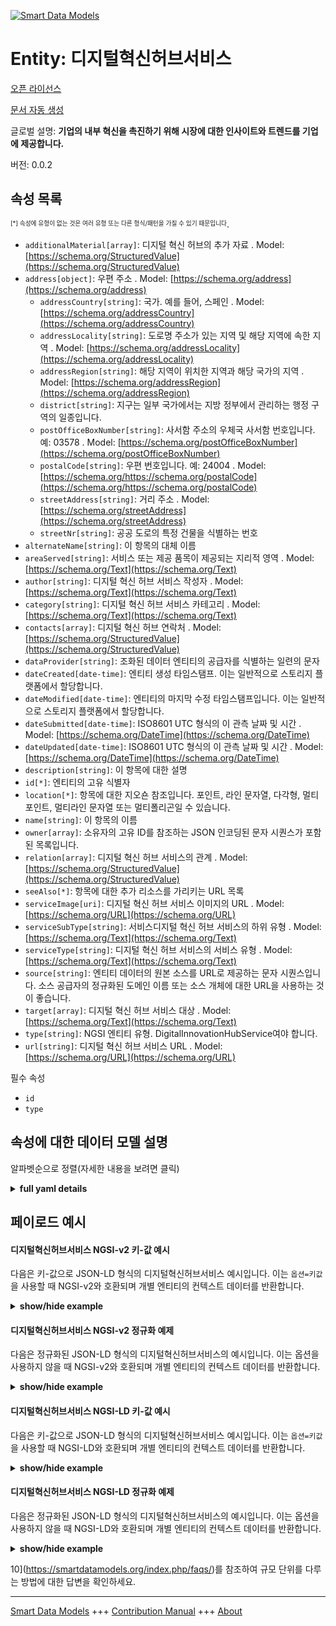 <!-- 10-Header -->    
[![Smart Data Models](https://smartdatamodels.org/wp-content/uploads/2022/01/SmartDataModels_logo.png "Logo")](https://smartdatamodels.org)    
Entity: 디지털혁신허브서비스    
==================<!-- /10-Header -->    
<!-- 15-License -->    
[오픈 라이선스](https://github.com/smart-data-models//dataModel.DigitalInnovationHub/blob/master/DigitalInnovationHubService/LICENSE.md)    
[문서 자동 생성](https://docs.google.com/presentation/d/e/2PACX-1vTs-Ng5dIAwkg91oTTUdt8ua7woBXhPnwavZ0FxgR8BsAI_Ek3C5q97Nd94HS8KhP-r_quD4H0fgyt3/pub?start=false&loop=false&delayms=3000#slide=id.gb715ace035_0_60)    
<!-- /15-License -->    
<!-- 20-Description -->    
글로벌 설명: **기업의 내부 혁신을 촉진하기 위해 시장에 대한 인사이트와 트렌드를 기업에 제공합니다.**    
버전: 0.0.2    
<!-- /20-Description -->    
<!-- 30-PropertiesList -->    
## 속성 목록    
<sup><sub>[*] 속성에 유형이 없는 것은 여러 유형 또는 다른 형식/패턴을 가질 수 있기 때문입니다</sub></sup>.    
- `additionalMaterial[array]`: 디지털 혁신 허브의 추가 자료  . Model: [https://schema.org/StructuredValue](https://schema.org/StructuredValue)- `address[object]`: 우편 주소  . Model: [https://schema.org/address](https://schema.org/address)	- `addressCountry[string]`: 국가. 예를 들어, 스페인  . Model: [https://schema.org/addressCountry](https://schema.org/addressCountry)    
	- `addressLocality[string]`: 도로명 주소가 있는 지역 및 해당 지역에 속한 지역  . Model: [https://schema.org/addressLocality](https://schema.org/addressLocality)    
	- `addressRegion[string]`: 해당 지역이 위치한 지역과 해당 국가의 지역  . Model: [https://schema.org/addressRegion](https://schema.org/addressRegion)    
	- `district[string]`: 지구는 일부 국가에서는 지방 정부에서 관리하는 행정 구역의 일종입니다.      
	- `postOfficeBoxNumber[string]`: 사서함 주소의 우체국 사서함 번호입니다. 예: 03578  . Model: [https://schema.org/postOfficeBoxNumber](https://schema.org/postOfficeBoxNumber)    
	- `postalCode[string]`: 우편 번호입니다. 예: 24004  . Model: [https://schema.org/https://schema.org/postalCode](https://schema.org/https://schema.org/postalCode)    
	- `streetAddress[string]`: 거리 주소  . Model: [https://schema.org/streetAddress](https://schema.org/streetAddress)    
	- `streetNr[string]`: 공공 도로의 특정 건물을 식별하는 번호      
- `alternateName[string]`: 이 항목의 대체 이름  - `areaServed[string]`: 서비스 또는 제공 품목이 제공되는 지리적 영역  . Model: [https://schema.org/Text](https://schema.org/Text)- `author[string]`: 디지털 혁신 허브 서비스 작성자  . Model: [https://schema.org/Text](https://schema.org/Text)- `category[string]`: 디지털 혁신 허브 서비스 카테고리  . Model: [https://schema.org/Text](https://schema.org/Text)- `contacts[array]`: 디지털 혁신 허브 연락처  . Model: [https://schema.org/StructuredValue](https://schema.org/StructuredValue)- `dataProvider[string]`: 조화된 데이터 엔티티의 공급자를 식별하는 일련의 문자  - `dateCreated[date-time]`: 엔티티 생성 타임스탬프. 이는 일반적으로 스토리지 플랫폼에서 할당합니다.  - `dateModified[date-time]`: 엔티티의 마지막 수정 타임스탬프입니다. 이는 일반적으로 스토리지 플랫폼에서 할당합니다.  - `dateSubmitted[date-time]`: ISO8601 UTC 형식의 이 관측 날짜 및 시간  . Model: [https://schema.org/DateTime](https://schema.org/DateTime)- `dateUpdated[date-time]`: ISO8601 UTC 형식의 이 관측 날짜 및 시간  . Model: [https://schema.org/DateTime](https://schema.org/DateTime)- `description[string]`: 이 항목에 대한 설명  - `id[*]`: 엔티티의 고유 식별자  - `location[*]`: 항목에 대한 지오숀 참조입니다. 포인트, 라인 문자열, 다각형, 멀티포인트, 멀티라인 문자열 또는 멀티폴리곤일 수 있습니다.  - `name[string]`: 이 항목의 이름  - `owner[array]`: 소유자의 고유 ID를 참조하는 JSON 인코딩된 문자 시퀀스가 포함된 목록입니다.  - `relation[array]`: 디지털 혁신 허브 서비스의 관계  . Model: [https://schema.org/StructuredValue](https://schema.org/StructuredValue)- `seeAlso[*]`: 항목에 대한 추가 리소스를 가리키는 URL 목록  - `serviceImage[uri]`: 디지털 혁신 허브 서비스 이미지의 URL  . Model: [https://schema.org/URL](https://schema.org/URL)- `serviceSubType[string]`: 서비스디지털 혁신 허브 서비스의 하위 유형  . Model: [https://schema.org/Text](https://schema.org/Text)- `serviceType[string]`: 디지털 혁신 허브 서비스의 서비스 유형  . Model: [https://schema.org/Text](https://schema.org/Text)- `source[string]`: 엔티티 데이터의 원본 소스를 URL로 제공하는 문자 시퀀스입니다. 소스 공급자의 정규화된 도메인 이름 또는 소스 개체에 대한 URL을 사용하는 것이 좋습니다.  - `target[array]`: 디지털 혁신 허브 서비스 대상  . Model: [https://schema.org/Text](https://schema.org/Text)- `type[string]`: NGSI 엔티티 유형. DigitalInnovationHubService여야 합니다.  - `url[string]`: 디지털 혁신 허브 서비스 URL  . Model: [https://schema.org/URL](https://schema.org/URL)<!-- /30-PropertiesList -->    
<!-- 35-RequiredProperties -->    
필수 속성    
- `id`  - `type`  <!-- /35-RequiredProperties -->    
<!-- 40-RequiredProperties -->    
<!-- /40-RequiredProperties -->    
<!-- 50-DataModelHeader -->    
## 속성에 대한 데이터 모델 설명    
알파벳순으로 정렬(자세한 내용을 보려면 클릭)    
<!-- /50-DataModelHeader -->    
<!-- 60-ModelYaml -->    
<details><summary><strong>full yaml details</strong></summary>      
```yaml    
DigitalInnovationHubService:      
  description: Provision of insights and trend on markets to companies to stimulate their internal innovation.      
  properties:      
    additionalMaterial:      
      description: Additional Materials of the Digital Innovation Hub      
      items:      
        properties:      
          label:      
            type: string      
          url:      
            type: string      
        type: object      
      type: array      
      x-ngsi:      
        model: https://schema.org/StructuredValue      
        type: Property      
    address:      
      description: The mailing address      
      properties:      
        addressCountry:      
          description: 'The country. For example, Spain'      
          type: string      
          x-ngsi:      
            model: https://schema.org/addressCountry      
            type: Property      
        addressLocality:      
          description: 'The locality in which the street address is, and which is in the region'      
          type: string      
          x-ngsi:      
            model: https://schema.org/addressLocality      
            type: Property      
        addressRegion:      
          description: 'The region in which the locality is, and which is in the country'      
          type: string      
          x-ngsi:      
            model: https://schema.org/addressRegion      
            type: Property      
        district:      
          description: 'A district is a type of administrative division that, in some countries, is managed by the local government'      
          type: string      
          x-ngsi:      
            type: Property      
        postOfficeBoxNumber:      
          description: 'The post office box number for PO box addresses. For example, 03578'      
          type: string      
          x-ngsi:      
            model: https://schema.org/postOfficeBoxNumber      
            type: Property      
        postalCode:      
          description: 'The postal code. For example, 24004'      
          type: string      
          x-ngsi:      
            model: https://schema.org/https://schema.org/postalCode      
            type: Property      
        streetAddress:      
          description: The street address      
          type: string      
          x-ngsi:      
            model: https://schema.org/streetAddress      
            type: Property      
        streetNr:      
          description: Number identifying a specific property on a public street      
          type: string      
          x-ngsi:      
            type: Property      
      type: object      
      x-ngsi:      
        model: https://schema.org/address      
        type: Property      
    alternateName:      
      description: An alternative name for this item      
      type: string      
      x-ngsi:      
        type: Property      
    areaServed:      
      description: The geographic area where a service or offered item is provided      
      type: string      
      x-ngsi:      
        model: https://schema.org/Text      
        type: Property      
    author:      
      description: Author of the Digital Innovation Hub Service      
      type: string      
      x-ngsi:      
        model: https://schema.org/Text      
        type: Property      
    category:      
      description: Category of the Digital Innovation Hub Service      
      type: string      
      x-ngsi:      
        model: https://schema.org/Text      
        type: Property      
    contacts:      
      description: Contacts of the Digital Innovation Hub      
      items:      
        description: All contact elements in data models unless explicitly stated according to schema.org      
        properties:      
          contactPoint:      
            description: The details to contact with the item      
            properties:      
              areaServed:      
                description: The geographic area where a service or offered item is provided. Supersedes serviceArea      
                type: string      
                x-ngsi:      
                  type: Property      
              availabilityRestriction:      
                anyOf:      
                  - description: Array of identifiers format of any NGSI entity      
                    items:      
                      maxLength: 256      
                      minLength: 1      
                      pattern: ^[\w\-\.\{\}\$\+\*\[\]`|~^@!,:\\]+$      
                      type: string      
                    type: array      
                    x-ngsi:      
                      type: Property      
                  - description: Array of identifiers format of any NGSI entity      
                    items:      
                      format: uri      
                      type: string      
                    type: array      
                    x-ngsi:      
                      type: Property      
                description: This property links a contact point to information about when the contact point is not available. The details are provided using the Opening Hours Specification class      
                x-ngsi:      
                  model: http://schema.org/hoursAvailable      
                  type: Relationship      
              availableLanguage:      
                anyOf:      
                  - anyOf:      
                      - type: string      
                      - items:      
                        type: array      
                description: 'A language someone may use with or at the item, service or place. Please use one of the language codes from the IETF BCP 47 standard. It is implemented the Text option but it could be also Language'      
                x-ngsi:      
                  model: http://schema.org/availableLanguage      
                  type: Property      
              contactOption:      
                anyOf:      
                  - type: string      
                  - items:      
                      type: string      
                    type: array      
                description: An option available on this contact point (e.g. a toll-free number or support for hearing-impaired callers)      
                x-ngsi:      
                  model: http://schema.org/contactOption      
                  type: Property      
              contactType:      
                description: Contact type of this item      
                type: string      
                x-ngsi:      
                  type: Property      
              email:      
                description: Email address of owner      
                format: idn-email      
                type: string      
                x-ngsi:      
                  type: Property      
              faxNumber:      
                description: The fax number      
                type: string      
                x-ngsi:      
                  model: http://schema.org/Text      
                  type: Property      
              name:      
                description: The name of this item      
                type: string      
                x-ngsi:      
                  type: Property      
              productSupported:      
                description: The product or service this support contact point is related to (such as product support for a particular product line). This can be a specific product or product line (e.g. 'iPhone') or a general category of products or services (e.g. 'smartphones')      
                type: string      
                x-ngsi:      
                  model: http://schema.org/Text      
                  type: Property      
              telephone:      
                description: Telephone of this contact      
                type: string      
                x-ngsi:      
                  type: Property      
              url:      
                description: URL which provides a description or further information about this item      
                format: uri      
                type: string      
                x-ngsi:      
                  type: Property      
            type: object      
            x-ngsi:      
              model: https://schema.org/ContactPoint      
              type: Property      
        type: object      
        x-ngsi:      
          type: Property      
      type: array      
      x-ngsi:      
        model: https://schema.org/StructuredValue      
        type: Property      
    dataProvider:      
      description: A sequence of characters identifying the provider of the harmonised data entity      
      type: string      
      x-ngsi:      
        type: Property      
    dateCreated:      
      description: Entity creation timestamp. This will usually be allocated by the storage platform      
      format: date-time      
      type: string      
      x-ngsi:      
        type: Property      
    dateModified:      
      description: Timestamp of the last modification of the entity. This will usually be allocated by the storage platform      
      format: date-time      
      type: string      
      x-ngsi:      
        type: Property      
    dateSubmitted:      
      description: The date and time of this observation in ISO8601 UTC format      
      format: date-time      
      type: string      
      x-ngsi:      
        model: https://schema.org/DateTime      
        type: Property      
    dateUpdated:      
      description: The date and time of this observation in ISO8601 UTC format      
      format: date-time      
      type: string      
      x-ngsi:      
        model: https://schema.org/DateTime      
        type: Property      
    description:      
      description: A description of this item      
      type: string      
      x-ngsi:      
        type: Property      
    id:      
      anyOf:      
        - description: Identifier format of any NGSI entity      
          maxLength: 256      
          minLength: 1      
          pattern: ^[\w\-\.\{\}\$\+\*\[\]`|~^@!,:\\]+$      
          type: string      
          x-ngsi:      
            type: Property      
        - description: Identifier format of any NGSI entity      
          format: uri      
          type: string      
          x-ngsi:      
            type: Property      
      description: Unique identifier of the entity      
      x-ngsi:      
        type: Property      
    location:      
      description: 'Geojson reference to the item. It can be Point, LineString, Polygon, MultiPoint, MultiLineString or MultiPolygon'      
      oneOf:      
        - description: Geojson reference to the item. Point      
          properties:      
            bbox:      
              items:      
                type: number      
              minItems: 4      
              type: array      
            coordinates:      
              items:      
                type: number      
              minItems: 2      
              type: array      
            type:      
              enum:      
                - Point      
              type: string      
          required:      
            - type      
            - coordinates      
          title: GeoJSON Point      
          type: object      
          x-ngsi:      
            type: GeoProperty      
        - description: Geojson reference to the item. LineString      
          properties:      
            bbox:      
              items:      
                type: number      
              minItems: 4      
              type: array      
            coordinates:      
              items:      
                items:      
                  type: number      
                minItems: 2      
                type: array      
              minItems: 2      
              type: array      
            type:      
              enum:      
                - LineString      
              type: string      
          required:      
            - type      
            - coordinates      
          title: GeoJSON LineString      
          type: object      
          x-ngsi:      
            type: GeoProperty      
        - description: Geojson reference to the item. Polygon      
          properties:      
            bbox:      
              items:      
                type: number      
              minItems: 4      
              type: array      
            coordinates:      
              items:      
                items:      
                  items:      
                    type: number      
                  minItems: 2      
                  type: array      
                minItems: 4      
                type: array      
              type: array      
            type:      
              enum:      
                - Polygon      
              type: string      
          required:      
            - type      
            - coordinates      
          title: GeoJSON Polygon      
          type: object      
          x-ngsi:      
            type: GeoProperty      
        - description: Geojson reference to the item. MultiPoint      
          properties:      
            bbox:      
              items:      
                type: number      
              minItems: 4      
              type: array      
            coordinates:      
              items:      
                items:      
                  type: number      
                minItems: 2      
                type: array      
              type: array      
            type:      
              enum:      
                - MultiPoint      
              type: string      
          required:      
            - type      
            - coordinates      
          title: GeoJSON MultiPoint      
          type: object      
          x-ngsi:      
            type: GeoProperty      
        - description: Geojson reference to the item. MultiLineString      
          properties:      
            bbox:      
              items:      
                type: number      
              minItems: 4      
              type: array      
            coordinates:      
              items:      
                items:      
                  items:      
                    type: number      
                  minItems: 2      
                  type: array      
                minItems: 2      
                type: array      
              type: array      
            type:      
              enum:      
                - MultiLineString      
              type: string      
          required:      
            - type      
            - coordinates      
          title: GeoJSON MultiLineString      
          type: object      
          x-ngsi:      
            type: GeoProperty      
        - description: Geojson reference to the item. MultiLineString      
          properties:      
            bbox:      
              items:      
                type: number      
              minItems: 4      
              type: array      
            coordinates:      
              items:      
                items:      
                  items:      
                    items:      
                      type: number      
                    minItems: 2      
                    type: array      
                  minItems: 4      
                  type: array      
                type: array      
              type: array      
            type:      
              enum:      
                - MultiPolygon      
              type: string      
          required:      
            - type      
            - coordinates      
          title: GeoJSON MultiPolygon      
          type: object      
          x-ngsi:      
            type: GeoProperty      
      x-ngsi:      
        type: GeoProperty      
    name:      
      description: The name of this item      
      type: string      
      x-ngsi:      
        type: Property      
    owner:      
      description: A List containing a JSON encoded sequence of characters referencing the unique Ids of the owner(s)      
      items:      
        anyOf:      
          - description: Identifier format of any NGSI entity      
            maxLength: 256      
            minLength: 1      
            pattern: ^[\w\-\.\{\}\$\+\*\[\]`|~^@!,:\\]+$      
            type: string      
            x-ngsi:      
              type: Property      
          - description: Identifier format of any NGSI entity      
            format: uri      
            type: string      
            x-ngsi:      
              type: Property      
        description: Unique identifier of the entity      
        x-ngsi:      
          type: Property      
      type: array      
      x-ngsi:      
        type: Property      
    relation:      
      description: Relations of the Digital Innovation Hub Service      
      items:      
        properties:      
          alternateName:      
            description: An alternative name for this item      
            type: string      
            x-ngsi:      
              type: Property      
          dataProvider:      
            description: A sequence of characters identifying the provider of the harmonised data entity      
            type: string      
            x-ngsi:      
              type: Property      
          dateCreated:      
            description: Entity creation timestamp. This will usually be allocated by the storage platform      
            format: date-time      
            type: string      
            x-ngsi:      
              type: Property      
          dateModified:      
            description: Timestamp of the last modification of the entity. This will usually be allocated by the storage platform      
            format: date-time      
            type: string      
            x-ngsi:      
              type: Property      
          description:      
            description: A description of this item      
            type: string      
            x-ngsi:      
              type: Property      
          id:      
            anyOf:      
              - description: Identifier format of any NGSI entity      
                maxLength: 256      
                minLength: 1      
                pattern: ^[\w\-\.\{\}\$\+\*\[\]`|~^@!,:\\]+$      
                type: string      
                x-ngsi:      
                  type: Property      
              - description: Identifier format of any NGSI entity      
                format: uri      
                type: string      
                x-ngsi:      
                  type: Property      
            description: Unique identifier of the entity      
            x-ngsi:      
              type: Property      
          name:      
            description: The name of this item      
            type: string      
            x-ngsi:      
              type: Property      
          owner:      
            description: A List containing a JSON encoded sequence of characters referencing the unique Ids of the owner(s)      
            items:      
              anyOf:      
                - description: Identifier format of any NGSI entity      
                  maxLength: 256      
                  minLength: 1      
                  pattern: ^[\w\-\.\{\}\$\+\*\[\]`|~^@!,:\\]+$      
                  type: string      
                  x-ngsi:      
                    type: Property      
                - description: Identifier format of any NGSI entity      
                  format: uri      
                  type: string      
                  x-ngsi:      
                    type: Property      
              description: Unique identifier of the entity      
              x-ngsi:      
                type: Property      
            type: array      
            x-ngsi:      
              type: Property      
          seeAlso:      
            description: list of uri pointing to additional resources about the item      
            oneOf:      
              - items:      
                  format: uri      
                  type: string      
                minItems: 1      
                type: array      
              - format: uri      
                type: string      
            x-ngsi:      
              type: Property      
          source:      
            description: 'A sequence of characters giving the original source of the entity data as a URL. Recommended to be the fully qualified domain name of the source provider, or the URL to the source object'      
            type: string      
            x-ngsi:      
              type: Property      
        type: object      
      type: array      
      x-ngsi:      
        model: https://schema.org/StructuredValue      
        type: Property      
    seeAlso:      
      description: list of uri pointing to additional resources about the item      
      oneOf:      
        - items:      
            format: uri      
            type: string      
          minItems: 1      
          type: array      
        - format: uri      
          type: string      
      x-ngsi:      
        type: Property      
    serviceImage:      
      description: URL of the image of the Digital Innovation Hub Service      
      format: uri      
      type: string      
      x-ngsi:      
        model: https://schema.org/URL      
        type: Property      
    serviceSubType:      
      description: ServiceSubType of the Digital Innovation Hub Service      
      type: string      
      x-ngsi:      
        model: https://schema.org/Text      
        type: Property      
    serviceType:      
      description: ServiceType of the Digital Innovation Hub Service      
      type: string      
      x-ngsi:      
        model: https://schema.org/Text      
        type: Property      
    source:      
      description: 'A sequence of characters giving the original source of the entity data as a URL. Recommended to be the fully qualified domain name of the source provider, or the URL to the source object'      
      type: string      
      x-ngsi:      
        type: Property      
    target:      
      description: Targets of the Digital Innovation Hub Service      
      items:      
        type: string      
      type: array      
      x-ngsi:      
        model: https://schema.org/Text      
        type: Property      
    type:      
      description: NGSI entity type. It has to be DigitalInnovationHubService      
      enum:      
        - DigitalInnovationHubService      
      type: string      
      x-ngsi:      
        type: Property      
    url:      
      description: URL of the Digital Innovation Hub Service      
      type: string      
      x-ngsi:      
        model: https://schema.org/URL      
        type: Property      
  required:      
    - id      
    - type      
  type: object      
  x-derived-from: ""      
  x-disclaimer: 'Redistribution and use in source and binary forms, with or without modification, are permitted  provided that the license conditions are met. Copyleft (c) 2022 Contributors to Smart Data Models Program'      
  x-license-url: https://github.com/smart-data-models/dataModel.DigitalInnovationHub/blob/master/DigitalInnovationHubService/LICENSE.md      
  x-model-schema: https://smart-data-models.github.io/dataModel.DIH/DigitalInnovationHubService/schema.json      
  x-model-tags: DIH      
  x-version: 0.0.2      
```    
</details>      
<!-- /60-ModelYaml -->    
<!-- 70-MiddleNotes -->    
<!-- /70-MiddleNotes -->    
<!-- 80-Examples -->    
## 페이로드 예시    
#### 디지털혁신허브서비스 NGSI-v2 키-값 예시    
다음은 키-값으로 JSON-LD 형식의 디지털혁신허브서비스 예시입니다. 이는 `옵션=키값`을 사용할 때 NGSI-v2와 호환되며 개별 엔티티의 컨텍스트 데이터를 반환합니다.    
<details><summary><strong>show/hide example</strong></summary>      
```json  
{  
  "id": "DigitalInnovationHubService:b6IZuH0B_X_d5NJkB0eY",  
  "type": "DigitalInnovationHubService",  
  "title": "Trend watching",  
  "description": "Provision of insights and trend on markets to companies to stimulate their internal innovation",  
  "serviceImage": "https://www.sample-dih.com/logo.png",  
  "category": "Ecosystem",  
  "serviceType": "DIH Innovation Development",  
  "serviceSubType": "Trend watching",  
  "target": [  
    "Engineers",  
    "Directors"  
  ],  
  "url": "https://www.sample-dih.com/trend-watching",  
  "additionalMaterial": [  
    {  
      "label": "Brochure",  
      "url": "https://www.sample-dih.com/trend-watching/brochure.pdf"  
    }  
  ],  
  "contacts": [  
    {  
      "name": "Mark Johnson",  
      "email": "mark.johnson@sample-dih.it"  
    }  
  ],  
  "author": "John Doe",  
  "relation": [  
    {  
      "id": "DigitalInnovationHub:R5Ju4oO0_X_Jy8GO5d2"  
    },  
    {  
      "id": "DigitalInnovationHub:D5yr9HT3_X_RH7Fy7H9"  
    }  
  ],  
  "dateSubmitted": "2020-07-07T15:05:59.408Z",  
  "dateUpdated": "2020-07-07T15:05:59.408Z"  
}  
```  
</details>    
#### 디지털혁신허브서비스 NGSI-v2 정규화 예제    
다음은 정규화된 JSON-LD 형식의 디지털혁신허브서비스의 예시입니다. 이는 옵션을 사용하지 않을 때 NGSI-v2와 호환되며 개별 엔티티의 컨텍스트 데이터를 반환합니다.    
<details><summary><strong>show/hide example</strong></summary>      
```json  
{  
  "id": "urn:ngsi-ld:DigitalInnovationHubService:DigitalInnovationHubService:b6IZuH0B_X_d5NJkB0eY",  
  "type": "DigitalInnovationHubService",  
  "title": {  
    "type": "Text",  
    "value": "Trend watching"  
  },  
  "description": {  
    "type": "Text",  
    "value": "Provision of insights and trend on markets to companies to stimulate their internal innovation"  
  },  
  "serviceImage": {  
    "type": "Text",  
    "value": "https://www.sample-dih.com/logo.png"  
  },  
  "category": {  
    "type": "Text",  
    "value": "Ecosystem"  
  },  
  "serviceType": {  
    "type": "Text",  
    "value": "DIH Innovation Development"  
  },  
  "serviceSubType": {  
    "type": "Text",  
    "value": "Trend watching"  
  },  
  "target": {  
    "type": "StructuredValue",  
    "value": [  
      "Engineers",  
      "Directors"  
    ]  
  },  
  "url": {  
    "type": "Text",  
    "value": "https://www.sample-dih.com/trend-watching"  
  },  
  "additionalMaterial": {  
    "type": "StructuredValue",  
    "value": [  
      {  
        "label": "Brochure",  
        "url": "https://www.sample-dih.com/trend-watching/brochure.pdf"  
      }  
    ]  
  },  
  "contacts": {  
    "type": "StructuredValue",  
    "value": [  
      {  
        "name": "Mark Johnson",  
        "email": "mark.johnson@sample-dih.it"  
      }  
    ]  
  },  
  "author": {  
    "type": "Text",  
    "value": "John Doe"  
  },  
  "relation": {  
    "type": "StructuredValue",  
    "value": [  
      {  
        "id": "urn:ngsi-ld:DigitalInnovationHubService:id:R5Ju4oO0_X_Jy8GO5d2"  
      },  
      {  
        "id": "urn:ngsi-ld:DigitalInnovationHubService:id:D5yr9HT3_X_RH7Fy7H9"  
      }  
    ]  
  },  
  "dateSubmitted": {  
    "type": "DateTime",  
    "value": "2020-07-07T15:05:59.408Z"  
  },  
  "dateUpdated": {  
    "type": "DateTime",  
    "value": "2020-07-07T15:05:59.408Z"  
  }  
}  
```  
</details>    
#### 디지털혁신허브서비스 NGSI-LD 키-값 예시    
다음은 키-값으로 JSON-LD 형식의 디지털혁신허브서비스 예시입니다. 이는 `옵션=키값`을 사용할 때 NGSI-LD와 호환되며 개별 엔티티의 컨텍스트 데이터를 반환합니다.    
<details><summary><strong>show/hide example</strong></summary>      
```json  
{  
  "id": "urn:ngsi-ld:DigitalInnovationHubService:DigitalInnovationHubService:b6IZuH0B_X_d5NJkB0eY",  
  "type": "DigitalInnovationHubService",  
  "title": "Trend watching",  
  "description": "Provision of insights and trend on markets to companies to stimulate their internal innovation",  
  "serviceImage": "https://www.sample-dih.com/logo.png",  
  "category": "Ecosystem",  
  "serviceType": "DIH Innovation Development",  
  "serviceSubType": "Trend watching",  
  "target": [  
    "Engineers",  
    "Directors"  
  ],  
  "url": "https://www.sample-dih.com/trend-watching",  
  "additionalMaterial": [  
    {  
      "label": "Brochure",  
      "url": "https://www.sample-dih.com/trend-watching/brochure.pdf"  
    }  
  ],  
  "contacts": [  
    {  
      "name": "Mark Johnson",  
      "email": "mark.johnson@sample-dih.it"  
    }  
  ],  
  "author": "John Doe",  
  "relation": [  
    {  
      "id": "urn:ngsi-ld:DigitalInnovationHubService:id:R5Ju4oO0_X_Jy8GO5d2"  
    },  
    {  
      "id": "urn:ngsi-ld:DigitalInnovationHubService:id:D5yr9HT3_X_RH7Fy7H9"  
    }  
  ],  
  "dateSubmitted": "2020-07-07T15:05:59.408Z",  
  "dateUpdated": "2020-07-07T15:05:59.408Z",  
  "@context": [  
    "https://smart-data-models.github.io/dataModel.DigitalInnovationHub/context.jsonld",  
    "https://raw.githubusercontent.com/smart-data-models/dataModel.DigitalInnovationHub/master/context.jsonld"  
  ]  
}  
```  
</details>    
#### 디지털혁신허브서비스 NGSI-LD 정규화 예제    
다음은 정규화된 JSON-LD 형식의 디지털혁신허브서비스의 예시입니다. 이는 옵션을 사용하지 않을 때 NGSI-LD와 호환되며 개별 엔티티의 컨텍스트 데이터를 반환합니다.    
<details><summary><strong>show/hide example</strong></summary>      
```json  
{  
    "id": "urn:ngsi-ld:DigitalInnovationHubService:DigitalInnovationHubService:b6IZuH0B_X_d5NJkB0eY",  
    "type": "DigitalInnovationHubService",  
    "title": {  
        "type": "Property",  
        "value": "Trend watching"  
    },  
    "description": {  
        "type": "Property",  
        "value": "Provision of insights and trend on markets to companies to stimulate their internal innovation"  
    },  
    "serviceImage": {  
        "type": "Property",  
        "value": "https://www.sample-dih.com/logo.png"  
    },  
    "category": {  
        "type": "Property",  
        "value": "Ecosystem"  
    },  
    "serviceType": {  
        "type": "Property",  
        "value": "DIH Innovation Development"  
    },  
    "serviceSubType": {  
        "type": "Property",  
        "value": "Trend watching"  
    },  
    "target": {  
        "type": "Property",  
        "value": [  
            "Engineers",  
            "Directors"  
        ]  
    },  
    "url": {  
        "type": "Property",  
        "value": "https://www.sample-dih.com/trend-watching"  
    },  
    "additionalMaterial": {  
        "type": "Property",  
        "value": [  
            {  
                "label": "Brochure",  
                "url": "https://www.sample-dih.com/trend-watching/brochure.pdf"  
            }  
        ]  
    },  
    "contacts": {  
        "type": "Property",  
        "value": [  
            {  
                "name": "Mark Johnson",  
                "email": "mark.johnson@sample-dih.it"  
            }  
        ]  
    },  
    "author": {  
        "type": "Property",  
        "value": "John Doe"  
    },  
    "relation": {  
        "type": "Relationship",  
        "value": [  
            {  
                "id": "urn:ngsi-ld:DigitalInnovationHubService:id:R5Ju4oO0_X_Jy8GO5d2"  
            },  
            {  
                "id": "urn:ngsi-ld:DigitalInnovationHubService:id:D5yr9HT3_X_RH7Fy7H9"  
            }  
        ]  
    },  
    "dateSubmitted": {  
        "type": "Property",  
        "value": {  
            "type": "DateTime",  
            "value": "2020-07-07T15:05:59.408Z"  
        }  
    },  
    "dateUpdated": {  
        "type": "Property",  
        "value": {  
            "type": "DateTime",  
            "value": "2020-07-07T15:05:59.408Z"  
        }  
    },  
    "@context": [  
        "https://smart-data-models.github.io/dataModel.DigitalInnovationHub/context.jsonld",  
        "https://raw.githubusercontent.com/smart-data-models/dataModel.DigitalInnovationHub/master/context.jsonld"  
    ]  
}  
```  
</details><!-- /80-Examples -->    
<!-- 90-FooterNotes -->    
<!-- /90-FooterNotes -->    
<!-- 95-Units -->    
10](https://smartdatamodels.org/index.php/faqs/)를 참조하여 규모 단위를 다루는 방법에 대한 답변을 확인하세요.    
<!-- /95-Units -->    
<!-- 97-LastFooter -->    
---    
[Smart Data Models](https://smartdatamodels.org) +++ [Contribution Manual](https://bit.ly/contribution_manual) +++ [About](https://bit.ly/Introduction_SDM)<!-- /97-LastFooter -->    
